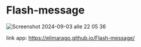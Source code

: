 # Flash-message

![Screenshot 2024-09-03 alle 22 05 36](https://github.com/user-attachments/assets/f38224b2-1d38-4115-a622-f84aab9f5cd0)

link app: https://elimarago.github.io/Flash-message/
